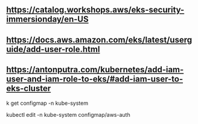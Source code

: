 ## https://catalog.workshops.aws/eks-security-immersionday/en-US

## https://docs.aws.amazon.com/eks/latest/userguide/add-user-role.html 

## https://antonputra.com/kubernetes/add-iam-user-and-iam-role-to-eks/#add-iam-user-to-eks-cluster

k get configmap -n kube-system

kubectl edit -n kube-system configmap/aws-auth